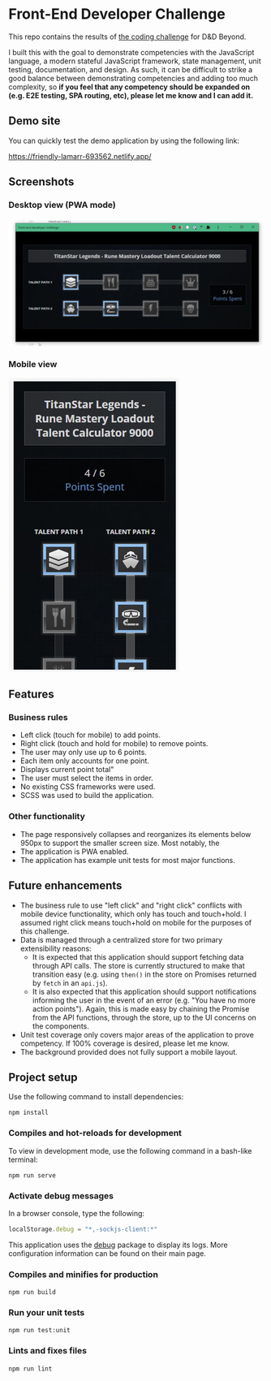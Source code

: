 # Front-End Developer Challenge
This repo contains the results of [the coding challenge](https://github.com/DnDBeyond/front-end-developer-challenge) for D&D Beyond.

I built this with the goal to demonstrate competencies with the JavaScript language, a modern stateful JavaScript framework, state management, unit testing, documentation, and design.  As such, it can be difficult to strike a good balance between demonstrating competencies and adding too much complexity, so  **if you feel that any competency should be expanded on (e.g. E2E testing, SPA routing, etc), please let me know and I can add it.**

## Demo site
You can quickly test the demo application by using the following link:

https://friendly-lamarr-693562.netlify.app/

## Screenshots

### Desktop view (PWA mode)
![Desktop view](desktop.jpg)

### Mobile view
![Mobile view](mobile.jpg)

## Features
### Business rules
- Left click (touch for mobile) to add points.
- Right click (touch and hold for mobile) to remove points.
- The user may only use up to 6 points.
- Each item only accounts for one point.
- Displays current point total"
- The user must select the items in order.
- No existing CSS frameworks were used.
- SCSS was used to build the application.

### Other functionality
- The page responsively collapses and reorganizes its elements below 950px to support the smaller screen size.  Most notably, the 
- The application is PWA enabled.
- The application has example unit tests for most major functions.

## Future enhancements
- The business rule to use "left click" and "right click" conflicts with mobile device functionality, which only has touch and touch+hold.  I assumed right click means touch+hold on mobile for the purposes of this challenge.
- Data is managed through a centralized store for two primary extensibility reasons:
  - It is expected that this application should support fetching data through API calls.  The store is currently structured to make that transition easy (e.g. using `then()` in the store on Promises returned by `fetch` in an `api.js`).
  - It is also expected that this application should support notifications informing the user in the event of an error (e.g. "You have no more action points").  Again, this is made easy by chaining the Promise from the API functions, through the store, up to the UI concerns on the components.
- Unit test coverage only covers major areas of the application to prove competency.  If 100% coverage is desired, please let me know. 
- The background provided does not fully support a mobile layout.

## Project setup
Use the following command to install dependencies:
```
npm install
```

### Compiles and hot-reloads for development
To view in development mode, use the following command in a bash-like terminal:
```
npm run serve
```

### Activate debug messages
In a browser console, type the following:
```javascript
localStorage.debug = "*,-sockjs-client:*"
```
This application uses the [debug](https://www.npmjs.com/package/debug) package to display its logs.  More configuration information can be found on their main page.

### Compiles and minifies for production
```
npm run build
```

### Run your unit tests
```
npm run test:unit
```

### Lints and fixes files
```
npm run lint
```
